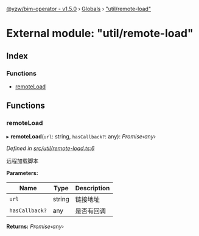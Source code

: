 [@yzw/bim-operator - v1.5.0](../README.md) › [Globals](../globals.md) › ["util/remote-load"](_util_remote_load_.md)

# External module: "util/remote-load"

## Index

### Functions

* [remoteLoad](_util_remote_load_.md#remoteload)

## Functions

###  remoteLoad

▸ **remoteLoad**(`url`: string, `hasCallback?`: any): *Promise‹any›*

*Defined in [src/util/remote-load.ts:6](https://github.com/youkaisteve/bim-operator/blob/90a5443/src/util/remote-load.ts#L6)*

远程加载脚本

**Parameters:**

Name | Type | Description |
------ | ------ | ------ |
`url` | string | 链接地址 |
`hasCallback?` | any | 是否有回调  |

**Returns:** *Promise‹any›*
